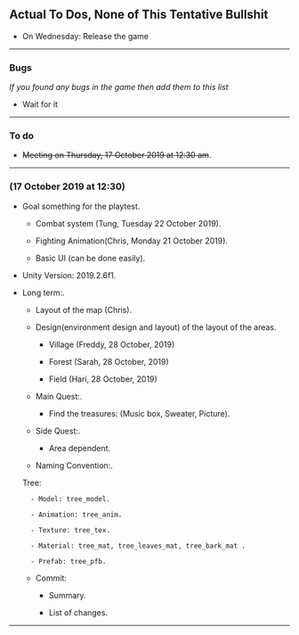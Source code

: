 ## Actual To Dos, None of This Tentative Bullshit

* On Wednesday: Release the game

---
### Bugs

_If you found any bugs in the game then add them to this list_

- Wait for it

---
### To do
- ~~Meeting on Thursday, 17 October 2019 at 12:30 am~~. 

---

### (17 October 2019 at 12:30)

- Goal something for the playtest.

    - Combat system (Tung, Tuesday 22 October 2019).

    - Fighting Animation(Chris, Monday 21 October 2019).

    - Basic UI (can be done easily).

- Unity Version: 2019.2.6f1.

- Long term:.

    - Layout of the map (Chris).

    - Design(environment design and layout) of the layout of the areas.

        - Village (Freddy, 28 October, 2019)
        
        - Forest (Sarah, 28 October, 2019)

        - Field (Hari, 28 October, 2019)

    - Main Quest:. 

        - Find the treasures: (Music box, Sweater, Picture).

    - Side Quest:.

        - Area dependent.

    - Naming Convention:.

    Tree:

        - Model: tree_model. 

        - Animation: tree_anim.

        - Texture: tree_tex.

        - Material: tree_mat, tree_leaves_mat, tree_bark_mat .

        - Prefab: tree_pfb.
        
    - Commit: 

        - Summary.

        - List of changes.
---